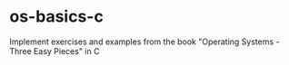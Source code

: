 # os-basics-c
Implement exercises and examples from the book "Operating Systems - Three Easy Pieces" in C
